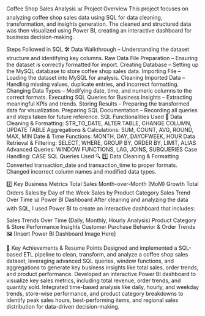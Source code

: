 Coffee Shop Sales Analysis 📊
Project Overview
This project focuses on analyzing coffee shop sales data using SQL for data cleaning, transformation, and insights generation. The cleaned and structured data was then visualized using Power BI, creating an interactive dashboard for business decision-making.

Steps Followed in SQL 🛠️
Data Walkthrough – Understanding the dataset structure and identifying key columns.
Raw Data File Preparation – Ensuring the dataset is correctly formatted for import.
Creating Database – Setting up the MySQL database to store coffee shop sales data.
Importing File – Loading the dataset into MySQL for analysis.
Cleaning Imported Data – Handling missing values, duplicate entries, and incorrect formatting.
Changing Data Types – Modifying date, time, and numeric columns to the correct formats.
Executing SQL Queries for Business Insights – Extracting meaningful KPIs and trends.
Storing Results – Preparing the transformed data for visualization.
Preparing SQL Documentation – Recording all queries and steps taken for future reference.
SQL Functionalities Used 📌
Data Cleaning & Formatting: STR_TO_DATE, ALTER TABLE, CHANGE COLUMN, UPDATE TABLE
Aggregations & Calculations: SUM, COUNT, AVG, ROUND, MAX, MIN
Date & Time Functions: MONTH, DAY, DAYOFWEEK, HOUR
Data Retrieval & Filtering: SELECT, WHERE, GROUP BY, ORDER BY, LIMIT, ALIAS
Advanced Queries: WINDOW FUNCTIONS, LAG, JOINS, SUBQUERIES
Case Handling: CASE
SQL Queries Used 🔍
1️⃣ Data Cleaning & Formatting
Converted transaction_date and transaction_time to proper formats.
Changed incorrect column names and modified data types.

2️⃣ Key Business Metrics
Total Sales
Month-over-Month (MoM) Growth
Total Orders
Sales by Day of the Week
Sales by Product Category
Sales Trend Over Time
📊 Power BI Dashboard
After cleaning and analyzing the data with SQL, I used Power BI to create an interactive dashboard that includes:

Sales Trends Over Time (Daily, Monthly, Hourly Analysis)
Product Category & Store Performance Insights
Customer Purchase Behavior & Order Trends
🖼️ [Insert Power BI Dashboard Image Here]

🔹 Key Achievements & Resume Points
Designed and implemented a SQL-based ETL pipeline to clean, transform, and analyze a coffee shop sales dataset, leveraging advanced SQL queries, window functions, and aggregations to generate key business insights like total sales, order trends, and product performance.
Developed an interactive Power BI dashboard to visualize key sales metrics, including total revenue, order trends, and quantity sold. Integrated time-based analysis like daily, hourly, and weekday trends, store-wise performance, and product category breakdowns to identify peak sales hours, best-performing items, and regional sales distribution for data-driven decision-making.
